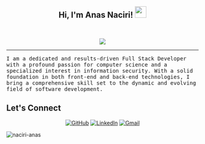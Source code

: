 
<h2 align="center">
Hi, I'm Anas Naciri!
  <img src="https://media.giphy.com/media/hvRJCLFzcasrR4ia7z/giphy.gif" width="30"></h2>
 
<br/>

<!-- Typing SVG by DenverCoder1 - https://github.com/DenverCoder1/readme-typing-svg -->
<p align="center">
 <a href=""><img src="https://readme-typing-svg.herokuapp.com?color=%2336BCF7&size=16&center=true&vCenter=true&lines=FullStack+Developer+"></a>
</p>
<hr/>
<samp>
I am a dedicated and results-driven Full Stack Developer with a profound passion for computer science and a specialized interest in information security. With a solid foundation in both front-end and back-end technologies, I bring a comprehensive skill set to the dynamic and evolving field of software development. 
</samp>

## Let's Connect
<p align="center">
	<a href="https://github.com/Naciri-Anas" target="_blank"><img src="https://img.icons8.com/bubbles/50/000000/github.png" alt="GitHub"/></a>
	<a href="https://www.linkedin.com/in/anas-naciri/" target="_blank"><img src="https://img.icons8.com/bubbles/50/000000/linkedin.png" alt="LinkedIn"/></a>
	<a href="mailto:anasnaciridev@gmail.com" target="_blank"><img src="https://img.icons8.com/bubbles/50/000000/gmail.png" alt="Gmail"/></a>
</p>


<p align="left"> <img src="https://komarev.com/ghpvc/?username=naciri-anas&label=Profile%20views&color=0e75b6&style=flat" alt="naciri-anas" /> </p>

